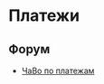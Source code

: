 # Платежи

## Форум
- <a href="https://forum.hiveos.farm/t/payments-faq-coinpayments/3537">ЧаВо по платежам</a>
